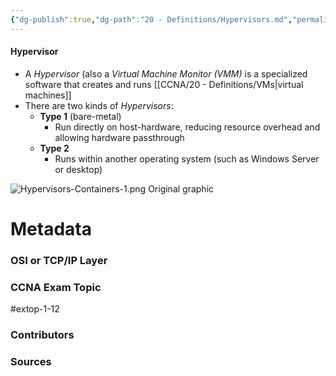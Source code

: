```yaml
---
{"dg-publish":true,"dg-path":"20 - Definitions/Hypervisors.md","permalink":"/20-definitions/hypervisors/","tags":["defs_ccna"]}
---
```


#### Hypervisor
- A *Hypervisor* (also a *Virtual Machine Monitor (VMM)* is a specialized software that creates and runs [[CCNA/20 - Definitions/VMs\|virtual machines]]
- There are two kinds of *Hypervisors*:
	- **Type 1** (bare-metal)
		- Run directly on host-hardware, reducing resource overhead and allowing hardware passthrough
	- **Type 2**
		- Runs within another operating system (such as Windows Server or desktop)

![Hypervisors-Containers-1.png](/img/user/CCNA/Attachments/Hypervisors-Containers-1.png)
Original graphic




# Metadata
### OSI or TCP/IP Layer

### CCNA Exam Topic
#extop-1-12 
### Contributors

### Sources

